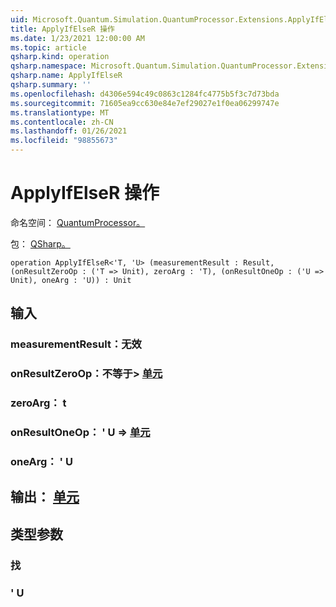 ```yaml
---
uid: Microsoft.Quantum.Simulation.QuantumProcessor.Extensions.ApplyIfElseR
title: ApplyIfElseR 操作
ms.date: 1/23/2021 12:00:00 AM
ms.topic: article
qsharp.kind: operation
qsharp.namespace: Microsoft.Quantum.Simulation.QuantumProcessor.Extensions
qsharp.name: ApplyIfElseR
qsharp.summary: ''
ms.openlocfilehash: d4306e594c49c0863c1284fc4775b5f3c7d73bda
ms.sourcegitcommit: 71605ea9cc630e84e7ef29027e1f0ea06299747e
ms.translationtype: MT
ms.contentlocale: zh-CN
ms.lasthandoff: 01/26/2021
ms.locfileid: "98855673"
---
```

# <a name="applyifelser-operation"></a>ApplyIfElseR 操作

命名空间： [QuantumProcessor。](xref:Microsoft.Quantum.Simulation.QuantumProcessor.Extensions)

包： [QSharp。](https://nuget.org/packages/Microsoft.Quantum.QSharp.Core)




```qsharp
operation ApplyIfElseR<'T, 'U> (measurementResult : Result, (onResultZeroOp : ('T => Unit), zeroArg : 'T), (onResultOneOp : ('U => Unit), oneArg : 'U)) : Unit
```


## <a name="input"></a>输入

### <a name="measurementresult--__invalidresult__"></a>measurementResult：__无效 <Result>__




### <a name="onresultzeroop--t--unit"></a>onResultZeroOp：不等于> [单元](xref:microsoft.quantum.lang-ref.unit) 




### <a name="zeroarg--t"></a>zeroArg： t




### <a name="onresultoneop--u--unit"></a>onResultOneOp： ' U => [单元](xref:microsoft.quantum.lang-ref.unit) 




### <a name="onearg--u"></a>oneArg： ' U





## <a name="output--unit"></a>输出： [单元](xref:microsoft.quantum.lang-ref.unit)



## <a name="type-parameters"></a>类型参数

### <a name="t"></a>找


### <a name="u"></a>' U

